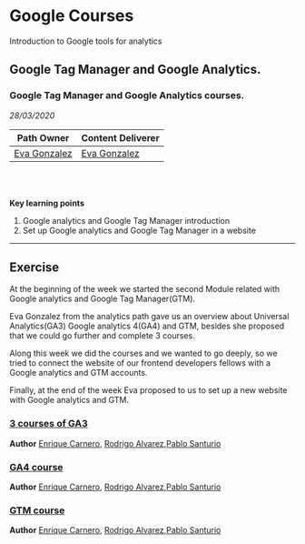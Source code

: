 # Google Courses
Introduction to Google tools for analytics 

## Google Tag Manager and Google Analytics.
### Google Tag Manager and Google Analytics courses.

*28/03/2020*



| **Path Owner** | **Content Deliverer** |
| --- | --- | 
| [Eva Gonzalez](https://github.com/evag-empathy) | [Eva Gonzalez](https://github.com/evag-empathy) | \

\
&nbsp;

**Key learning points**
1. Google analytics and Google Tag Manager introduction
2. Set up Google analytics and Google Tag Manager in a website


****

## Exercise
At the beginning of the week we started the second Module related with Google analytics and Google Tag Manager(GTM).

Eva Gonzalez from the analytics path gave us an overview about Universal Analytics(GA3) Google analytics 4(GA4) and GTM, besides she proposed that we could go further and complete 3 courses.

Along this week we did the courses and we wanted to go deeply, so we tried to connect the website of our frontend developers fellows with a Google analytics and GTM accounts.

Finally, at the end of the week Eva proposed to us to set up a new website with Google analytics and GTM.

### [3 courses of GA3](https://analytics.google.com/analytics/academy/)
**Author** [Enrique Carnero](https://github.com/enriquerodez), [Rodrigo Alvarez](https://github.com/RodriAF),[Pablo Santurio](https://github.com/santurio928)

### [GA4 course](https://skillshop.exceedlms.com/student/catalog/list?category_ids=6431-google-analytics-4&utm_campaign=redirect&utm_source=analytics-academy&utm_medium=banner)
**Author** [Enrique Carnero](https://github.com/enriquerodez), [Rodrigo Alvarez](https://github.com/RodriAF),[Pablo Santurio](https://github.com/santurio928)

### [GTM course](https://analytics.google.com/analytics/academy/course/5)
**Author** [Enrique Carnero](https://github.com/enriquerodez), [Rodrigo Alvarez](https://github.com/RodriAF),[Pablo Santurio](https://github.com/santurio928)
 
